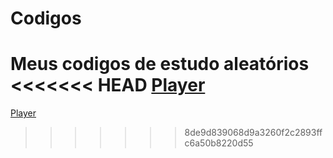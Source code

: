 # Codigos
 Meus codigos de estudo aleatórios
<<<<<<< HEAD
<a href="Player.html">Player</a>
=======
<a href="Player.html">Player</a>
>>>>>>> 8de9d839068d9a3260f2c2893ffc6a50b8220d55
